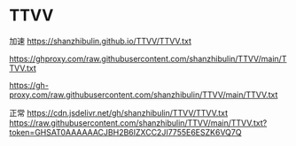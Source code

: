 # TTVV
加速
https://shanzhibulin.github.io/TTVV/TTVV.txt

https://ghproxy.com/raw.githubusercontent.com/shanzhibulin/TTVV/main/TTVV.txt

https://gh-proxy.com/raw.githubusercontent.com/shanzhibulin/TTVV/main/TTVV.txt


正常
https://cdn.jsdelivr.net/gh/shanzhibulin/TTVV/TTVV.txt
https://raw.githubusercontent.com/shanzhibulin/TTVV/main/TTVV.txt?token=GHSAT0AAAAAACJBH2B6IZXCC2JI7755E6ESZK6VQ7Q
